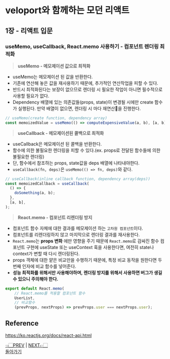 # veloport와 함께하는 모던 리액트
## 1장 - 리액트 입문
### useMemo, useCallback, React.memo 사용하기 - 컴포넌트 렌더링 최적화
> __useMemo - 메모제이션 값으로 최적화__
- useMemo는 메모제이션 된 값을 반환한다.
- 기존에 연산해 놓은 값을 재사용하기 때문에, 추가적인 연산작업을 피할 수 있다.
- 반드시 최적화된다는 보장이 없으므로 렌더링 시 필요한 작업이 아니면 필수적으로 사용할 필요가 없다.
- Dependency 배열에 있는 의존값들(props, state)이 변경될 시에만 create 함수가 실행된다. 만약 배열이 없으면, 렌더링 시 마다 재연산을 진행한다.
```javascript
// useMemo(create function, dependency array)
const memoizedValue = useMemo(() => computeExpensiveValue(a, b), [a, b]);
```

> __useCallback - 메모제이션된 콜백으로 최적화__
- useCallback은 메모제이션 된 콜백을 반환한다.
- 함수에 의한 불필요한 렌더링을 피할 수 있다.(ex. props로 전달된 함수들에 의한 불필요한 렌더링)
- 단, 함수에서 참조하는 props, state값을 deps 배열에 나타내야한다.
- `useCallback(fn, deps)`은 `useMemo(() => fn, deps)`와 같다.
```javascript
// useCallback(inline callback function, dependency array(deps))
const memoizedCallback = useCallback(
  () => {
    doSomething(a, b);
  },
  [a, b],
);
```

> __React.memo - 컴포넌트 리렌더링 방지__
- 컴포넌트 함수 자체에 대한 결과를 메모제이션 하는 `고차원 컴포넌트`이다.
- 컴포넌트를 리렌더링하지 않고 마지막으로 렌더링 결과를 재사용한다.
- `React.memo`는 __props 변화__ 에만 영향을 주기 때문에 `React.memo`로 감싸진 함수 컴포넌트 구현에 useState 또는 useContext 훅을 사용한다면, 여전히 state나 context가 변할 때 다시 렌더링된다.
- props 객체에 대한 얕은 비교만을 수행하기 때문에, 특정 비교 동작을 원한다면 두 번째 인자에 비교 함수를 넣어준다.
- __성능 최적화를 위해서만 사용해야하며, 렌더링 방지를 위해서 사용하면 버그가 생길 수 있으니 주의해야 한다.__
```javascript
export default React.memo(
    // React.memo를 적용할 컴포넌트 함수
    UserList,
    // 비교함수
    (prevProps, nextProps) => prevProps.user === nextProps.user);
```

## Reference
<https://ko.reactjs.org/docs/react-api.html>
<br>

[👈🏻PREV](https://github.com/ss-won/veloport-react/blob/master/Ch1/md/10.md) |
[NEXT👉🏻](https://github.com/ss-won/veloport-react/blob/master/Ch1/md/12.md) <br>
[돌아가기](https://github.com/ss-won/veloport-react)